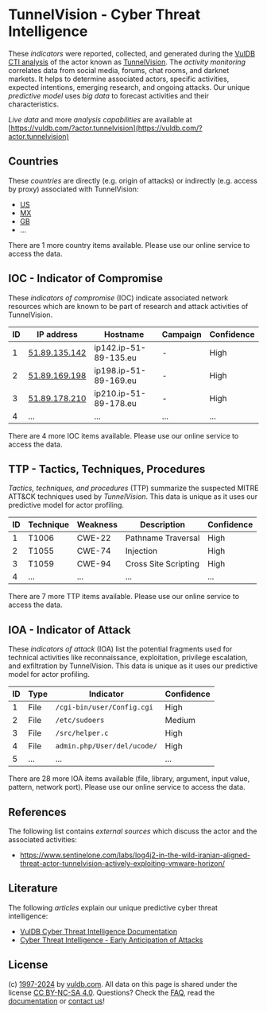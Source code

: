 # TunnelVision - Cyber Threat Intelligence

These _indicators_ were reported, collected, and generated during the [VulDB CTI analysis](https://vuldb.com/?kb.cti) of the actor known as [TunnelVision](https://vuldb.com/?actor.tunnelvision). The _activity monitoring_ correlates data from social media, forums, chat rooms, and darknet markets. It helps to determine associated actors, specific activities, expected intentions, emerging research, and ongoing attacks. Our unique _predictive model_ uses _big data_ to forecast activities and their characteristics.

_Live data_ and more _analysis capabilities_ are available at [https://vuldb.com/?actor.tunnelvision](https://vuldb.com/?actor.tunnelvision)

## Countries

These _countries_ are directly (e.g. origin of attacks) or indirectly (e.g. access by proxy) associated with TunnelVision:

* [US](https://vuldb.com/?country.us)
* [MX](https://vuldb.com/?country.mx)
* [GB](https://vuldb.com/?country.gb)
* ...

There are 1 more country items available. Please use our online service to access the data.

## IOC - Indicator of Compromise

These _indicators of compromise_ (IOC) indicate associated network resources which are known to be part of research and attack activities of TunnelVision.

ID | IP address | Hostname | Campaign | Confidence
-- | ---------- | -------- | -------- | ----------
1 | [51.89.135.142](https://vuldb.com/?ip.51.89.135.142) | ip142.ip-51-89-135.eu | - | High
2 | [51.89.169.198](https://vuldb.com/?ip.51.89.169.198) | ip198.ip-51-89-169.eu | - | High
3 | [51.89.178.210](https://vuldb.com/?ip.51.89.178.210) | ip210.ip-51-89-178.eu | - | High
4 | ... | ... | ... | ...

There are 4 more IOC items available. Please use our online service to access the data.

## TTP - Tactics, Techniques, Procedures

_Tactics, techniques, and procedures_ (TTP) summarize the suspected MITRE ATT&CK techniques used by _TunnelVision_. This data is unique as it uses our predictive model for actor profiling.

ID | Technique | Weakness | Description | Confidence
-- | --------- | -------- | ----------- | ----------
1 | T1006 | CWE-22 | Pathname Traversal | High
2 | T1055 | CWE-74 | Injection | High
3 | T1059 | CWE-94 | Cross Site Scripting | High
4 | ... | ... | ... | ...

There are 7 more TTP items available. Please use our online service to access the data.

## IOA - Indicator of Attack

These _indicators of attack_ (IOA) list the potential fragments used for technical activities like reconnaissance, exploitation, privilege escalation, and exfiltration by TunnelVision. This data is unique as it uses our predictive model for actor profiling.

ID | Type | Indicator | Confidence
-- | ---- | --------- | ----------
1 | File | `/cgi-bin/user/Config.cgi` | High
2 | File | `/etc/sudoers` | Medium
3 | File | `/src/helper.c` | High
4 | File | `admin.php/User/del/ucode/` | High
5 | ... | ... | ...

There are 28 more IOA items available (file, library, argument, input value, pattern, network port). Please use our online service to access the data.

## References

The following list contains _external sources_ which discuss the actor and the associated activities:

* https://www.sentinelone.com/labs/log4j2-in-the-wild-iranian-aligned-threat-actor-tunnelvision-actively-exploiting-vmware-horizon/

## Literature

The following _articles_ explain our unique predictive cyber threat intelligence:

* [VulDB Cyber Threat Intelligence Documentation](https://vuldb.com/?kb.cti)
* [Cyber Threat Intelligence - Early Anticipation of Attacks](https://www.scip.ch/en/?labs.20201022)

## License

(c) [1997-2024](https://vuldb.com/?kb.changelog) by [vuldb.com](https://vuldb.com/?kb.about). All data on this page is shared under the license [CC BY-NC-SA 4.0](https://creativecommons.org/licenses/by-nc-sa/4.0/). Questions? Check the [FAQ](https://vuldb.com/?kb.faq), read the [documentation](https://vuldb.com/?kb) or [contact us](https://vuldb.com/?contact)!
